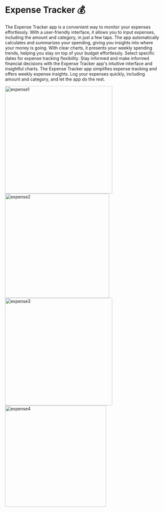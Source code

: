 # Expense Tracker 💰

The Expense Tracker app is a convenient way to monitor your expenses effortlessly. With a user-friendly interface, it allows you to input expenses, including the amount and category, in just a few taps. The app automatically calculates and summarizes your spending, giving you insights into where your money is going. With clear charts, it presents your weekly spending trends, helping you stay on top of your budget effortlessly. Select specific dates for expense tracking flexibility. Stay informed and make informed financial decisions with the Expense Tracker app's intuitive interface and insightful charts. The Expense Tracker app simplifies expense tracking and offers weekly expense insights. Log your expenses quickly, including amount and category, and let the app do the rest. 

<img width="350" alt="expense1" src="https://github.com/Prateek-Gahlot/Expense_Tracker/assets/141181732/33e4e97c-658d-4f54-b3a9-b2affba1700d">
<img width="340" alt="expense2" src="https://github.com/Prateek-Gahlot/Expense_Tracker/assets/141181732/ce0006d2-452f-4503-b640-3dd803723d26">
<img width="350" alt="expense3" src="https://github.com/Prateek-Gahlot/Expense_Tracker/assets/141181732/a1fcbb71-518e-4c17-bc57-fbe29420ea3c">
<img width="330" alt="expense4" src="https://github.com/Prateek-Gahlot/Expense_Tracker/assets/141181732/508e8fb4-af58-4270-845a-20d648ce1c01">

